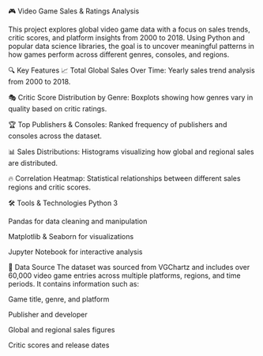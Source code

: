 🎮 Video Game Sales & Ratings Analysis


This project explores global video game data with a focus on sales trends, critic scores, and platform insights from 2000 to 2018. Using Python and popular data science libraries, the goal is to uncover meaningful patterns in how games perform across different genres, consoles, and regions.

🔍 Key Features
📈 Total Global Sales Over Time: Yearly sales trend analysis from 2000 to 2018.

🎭 Critic Score Distribution by Genre: Boxplots showing how genres vary in quality based on critic ratings.

🏆 Top Publishers & Consoles: Ranked frequency of publishers and consoles across the dataset.

📊 Sales Distributions: Histograms visualizing how global and regional sales are distributed.

🔥 Correlation Heatmap: Statistical relationships between different sales regions and critic scores.

🛠️ Tools & Technologies
Python 3

Pandas for data cleaning and manipulation

Matplotlib & Seaborn for visualizations

Jupyter Notebook for interactive analysis

📂 Data Source
The dataset was sourced from VGChartz and includes over 60,000 video game entries across multiple platforms, regions, and time periods. It contains information such as:

Game title, genre, and platform

Publisher and developer

Global and regional sales figures

Critic scores and release dates
